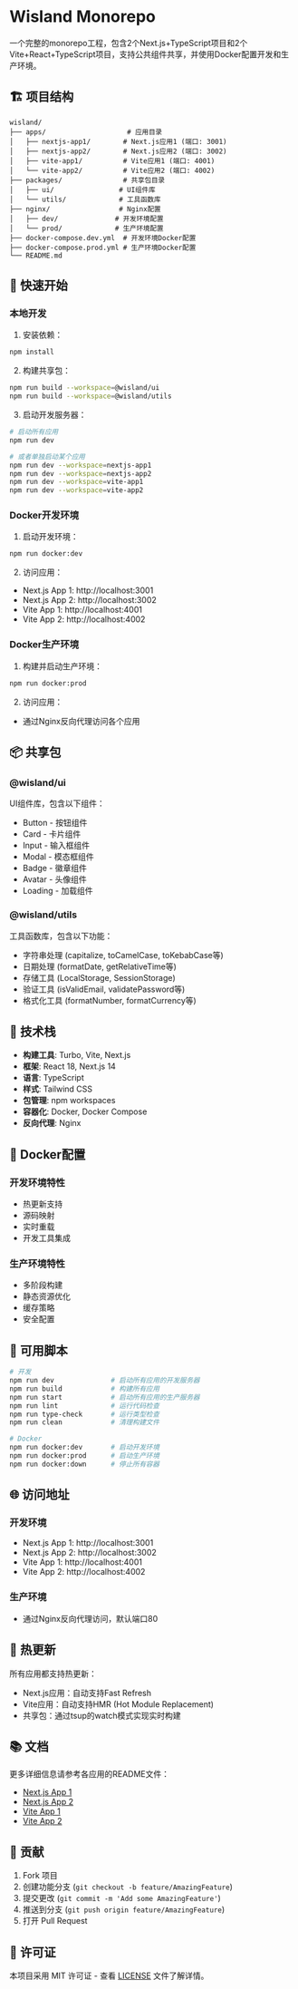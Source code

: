 # Wisland Monorepo

一个完整的monorepo工程，包含2个Next.js+TypeScript项目和2个Vite+React+TypeScript项目，支持公共组件共享，并使用Docker配置开发和生产环境。

## 🏗️ 项目结构

```
wisland/
├── apps/                    # 应用目录
│   ├── nextjs-app1/        # Next.js应用1 (端口: 3001)
│   ├── nextjs-app2/        # Next.js应用2 (端口: 3002)
│   ├── vite-app1/          # Vite应用1 (端口: 4001)
│   └── vite-app2/          # Vite应用2 (端口: 4002)
├── packages/               # 共享包目录
│   ├── ui/                # UI组件库
│   └── utils/             # 工具函数库
├── nginx/                 # Nginx配置
│   ├── dev/              # 开发环境配置
│   └── prod/             # 生产环境配置
├── docker-compose.dev.yml  # 开发环境Docker配置
├── docker-compose.prod.yml # 生产环境Docker配置
└── README.md
```

## 🚀 快速开始

### 本地开发

1. 安装依赖：
```bash
npm install
```

2. 构建共享包：
```bash
npm run build --workspace=@wisland/ui
npm run build --workspace=@wisland/utils
```

3. 启动开发服务器：
```bash
# 启动所有应用
npm run dev

# 或者单独启动某个应用
npm run dev --workspace=nextjs-app1
npm run dev --workspace=nextjs-app2
npm run dev --workspace=vite-app1
npm run dev --workspace=vite-app2
```

### Docker开发环境

1. 启动开发环境：
```bash
npm run docker:dev
```

2. 访问应用：
- Next.js App 1: http://localhost:3001
- Next.js App 2: http://localhost:3002
- Vite App 1: http://localhost:4001
- Vite App 2: http://localhost:4002

### Docker生产环境

1. 构建并启动生产环境：
```bash
npm run docker:prod
```

2. 访问应用：
- 通过Nginx反向代理访问各个应用

## 📦 共享包

### @wisland/ui

UI组件库，包含以下组件：
- Button - 按钮组件
- Card - 卡片组件
- Input - 输入框组件
- Modal - 模态框组件
- Badge - 徽章组件
- Avatar - 头像组件
- Loading - 加载组件

### @wisland/utils

工具函数库，包含以下功能：
- 字符串处理 (capitalize, toCamelCase, toKebabCase等)
- 日期处理 (formatDate, getRelativeTime等)
- 存储工具 (LocalStorage, SessionStorage)
- 验证工具 (isValidEmail, validatePassword等)
- 格式化工具 (formatNumber, formatCurrency等)

## 🔧 技术栈

- **构建工具**: Turbo, Vite, Next.js
- **框架**: React 18, Next.js 14
- **语言**: TypeScript
- **样式**: Tailwind CSS
- **包管理**: npm workspaces
- **容器化**: Docker, Docker Compose
- **反向代理**: Nginx

## 🐳 Docker配置

### 开发环境特性
- 热更新支持
- 源码映射
- 实时重载
- 开发工具集成

### 生产环境特性
- 多阶段构建
- 静态资源优化
- 缓存策略
- 安全配置

## 📝 可用脚本

```bash
# 开发
npm run dev              # 启动所有应用的开发服务器
npm run build            # 构建所有应用
npm run start            # 启动所有应用的生产服务器
npm run lint             # 运行代码检查
npm run type-check       # 运行类型检查
npm run clean            # 清理构建文件

# Docker
npm run docker:dev       # 启动开发环境
npm run docker:prod      # 启动生产环境
npm run docker:down      # 停止所有容器
```

## 🌐 访问地址

### 开发环境
- Next.js App 1: http://localhost:3001
- Next.js App 2: http://localhost:3002
- Vite App 1: http://localhost:4001
- Vite App 2: http://localhost:4002

### 生产环境
- 通过Nginx反向代理访问，默认端口80

## 🔄 热更新

所有应用都支持热更新：
- Next.js应用：自动支持Fast Refresh
- Vite应用：自动支持HMR (Hot Module Replacement)
- 共享包：通过tsup的watch模式实现实时构建

## 📚 文档

更多详细信息请参考各应用的README文件：
- [Next.js App 1](./apps/nextjs-app1/README.md)
- [Next.js App 2](./apps/nextjs-app2/README.md)
- [Vite App 1](./apps/vite-app1/README.md)
- [Vite App 2](./apps/vite-app2/README.md)

## 🤝 贡献

1. Fork 项目
2. 创建功能分支 (`git checkout -b feature/AmazingFeature`)
3. 提交更改 (`git commit -m 'Add some AmazingFeature'`)
4. 推送到分支 (`git push origin feature/AmazingFeature`)
5. 打开 Pull Request

## 📄 许可证

本项目采用 MIT 许可证 - 查看 [LICENSE](LICENSE) 文件了解详情。
